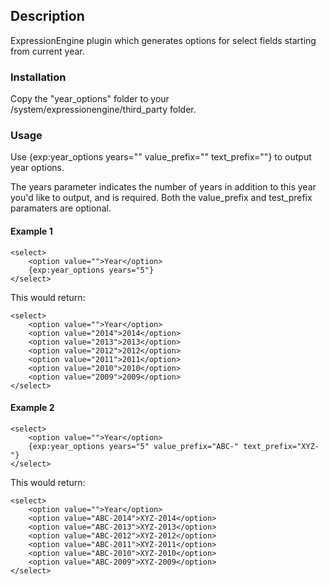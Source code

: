 
## Description

ExpressionEngine plugin which generates options for select fields starting from current year.

### Installation

Copy the "year_options" folder to your /system/expressionengine/third_party folder.

### Usage

Use {exp:year_options years="" value_prefix="" text_prefix=""} to output year options.

The years parameter indicates the number of years in addition to this year you'd like to output, and is required. Both the value_prefix and test_prefix paramaters are optional.

#### Example 1

```
<select>
    <option value="">Year</option>
    {exp:year_options years="5"}
</select>
```

This would return:

```
<select>
    <option value="">Year</option>
    <option value="2014">2014</option>
    <option value="2013">2013</option>
    <option value="2012">2012</option>
    <option value="2011">2011</option>
    <option value="2010">2010</option>
    <option value="2009">2009</option>
</select>
```

#### Example 2

```
<select>
    <option value="">Year</option>
    {exp:year_options years="5" value_prefix="ABC-" text_prefix="XYZ-"}
</select>
```

This would return:

```
<select>
    <option value="">Year</option>
    <option value="ABC-2014">XYZ-2014</option>
    <option value="ABC-2013">XYZ-2013</option>
    <option value="ABC-2012">XYZ-2012</option>
    <option value="ABC-2011">XYZ-2011</option>
    <option value="ABC-2010">XYZ-2010</option>
    <option value="ABC-2009">XYZ-2009</option>
</select>
```